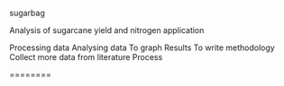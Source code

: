 sugarbag

Analysis of sugarcane yield and nitrogen application

Processing data
Analysing data
To graph Results
To write methodology
Collect more data from literature
Process 

========
